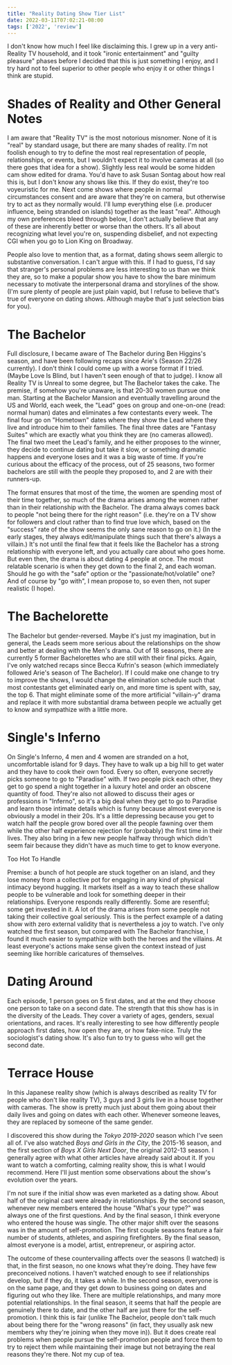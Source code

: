 ```yaml
---
title: "Reality Dating Show Tier List"
date: 2022-03-11T07:02:21-08:00
tags: ['2022', 'review']
---
```


I don't know how much I feel like disclaiming this.
I grew up in a very anti-Reality TV household, and it took "ironic entertainment" and "guilty pleasure" phases before I decided that this is just something I enjoy, and I try hard not to feel superior to other people who enjoy it or other things I think are stupid.

# Shades of Reality and Other General Notes

I am aware that "Reality TV" is the most notorious misnomer.
None of it is "real" by standard usage, but there are many shades of reality.
I'm not foolish enough to try to define the most real representation of people, relationships, or events, but I wouldn't expect it to involve cameras at all (so there goes that idea for a show).
Slightly less real would be some hidden cam show edited for drama.
You'd have to ask Susan Sontag about how real this is, but I don't know any shows like this.
If they do exist, they're too voyeuristic for me.
Next come shows where people in normal circumstances consent and are aware that they're on camera, but otherwise try to act as they normally would.
I'll lump everything else (i.e. producer influence, being stranded on islands) together as the least "real".
Although my own preferences bleed through below, I don't actually believe that any of these are inherently better or worse than the others.
It's all about recognizing what level you're on, suspending disbelief, and not expecting CGI when you go to Lion King on Broadway.

People also love to mention that, as a format, dating shows seem allergic to substantive conversation.
I can't argue with this.
If I had to guess, I'd say that stranger's personal problems are less interesting to us than we think they are, so to make a popular show you have to show the bare minimum necessary to motivate the interpersonal drama and storylines of the show.
(I'm sure plenty of people are just plain vapid, but I refuse to believe that's true of everyone on dating shows. Although maybe that's just selection bias for you).

# The Bachelor

Full disclosure, I became aware of The Bachelor during Ben Higgins's season, and have been following recaps since Arie's (Season 22/26 currently).
I don't think I could come up with a worse format if I tried.
(Maybe Love Is Blind, but I haven't seen enough of that to judge).
I know all Reality TV is Unreal to some degree, but The Bachelor takes the cake.
The premise, if somehow you're unaware, is that 20-30 women pursue one man.
Starting at the Bachelor Mansion and eventually travelling around the US and World, each week, the "Lead" goes on group and one-on-one (read: normal human) dates and eliminates a few contestants every week.
The final four go on "Hometown" dates where they show the Lead where they live and introduce him to their families.
The final three dates are "Fantasy Suites" which are exactly what you think they are (no cameras allowed).
The final two meet the Lead's family, and he either proposes to the winner, they decide to continue dating but take it slow, or something dramatic happens and everyone loses and it was a big waste of time.
If you're curious about the efficacy of the process, out of 25 seasons, two former bachelors are still with the people they proposed to, and 2 are with their runners-up.

The format ensures that most of the time, the women are spending most of their time together, so much of the drama arises among the women rather than in their relationship with the Bachelor.
The drama always comes back to people "not being there for the right reason" (i.e. they're on a TV show for followers and clout rather than to find true love which, based on the "success" rate of the show seems the only sane reason to go on it.)
(In the early stages, they always edit/manipulate things such that there's always a villain.)
It's not until the final few that it feels like the Bachelor has a strong relationship with everyone left, and you actually care about who goes home.
But even then, the drama is about dating 4 people at once.
The most relatable scenario is when they get down to the final 2, and each woman.
Should he go with the "safe" option or the "passionate/hot/volatile" one?
And of course by "go with", I mean propose to, so even then, not super realistic (I hope).

# The Bachelorette

The Bachelor but gender-reversed.
Maybe it's just my imagination, but in general, the Leads seem more serious about the relationships on the show and better at dealing with the Men's drama.
Out of 18 seasons, there are currently 5 former Bachelorettes who are still with their final picks.
Again, I've only watched recaps since Becca Kufrin's season (which immediately followed Arie's season of The Bachelor).
If I could make one change to try to improve the shows, I would change the elimination schedule such that most contestants get eliminated early on, and more time is spent with, say, the top 6.
That might eliminate some of the more artificial "villain-y" drama and replace it with more substantial drama between people we actually get to know and sympathize with a little more.

# Single's Inferno

On Single's Inferno, 4 men and 4 women are stranded on a hot, uncomfortable island for 9 days.
They have to walk up a big hill to get water and they have to cook their own food.
Every so often, everyone secretly picks someone to go to "Paradise" with.
If two people pick each other, they get to go spend a night together in a luxury hotel and order an obscene quantity of food.
They're also not allowed to discuss their ages or professions in "Inferno", so it's a big deal when they get to go to Paradise and learn those intimate details which is funny because almost everyone is obviously a model in their 20s.
It's a little depressing because you get to watch half the people grow bored over all the people fawning over them while the other half experience rejection for (probably) the first time in their lives.
They also bring in a few new people halfway through which didn't seem fair because they didn't have as much time to get to know everyone.

Too Hot To Handle

Premise: a bunch of hot people are stuck together on an island, and they lose money from a collective pot for engaging in any kind of physical intimacy beyond hugging.
It markets itself as a way to teach these shallow people to be vulnerable and look for something deeper in their relationships.
Everyone responds really differently.
Some are resentful; some get invested in it.
A lot of the drama arises from some people not taking their collective goal seriously.
This is the perfect example of a dating show with zero external validity that is nevertheless a joy to watch.
I've only watched the first season, but compared with The Bachelor franchise, I found it much easier to sympathize with both the heroes and the villains.
At least everyone's actions make sense given the context instead of just seeming like horrible caricatures of themselves.

# Dating Around

Each episode, 1 person goes on 5 first dates, and at the end they choose one person to take on a second date.
The strength that this show has is in the diversity of the Leads.
They cover a variety of ages, genders, sexual orientations, and races.
It's really interesting to see how differently people approach first dates, how open they are, or how fake-nice.
Truly the sociologist's dating show.
It's also fun to try to guess who will get the second date.

# Terrace House

In this Japanese reality show (which is always described as reality TV for people who don't like reality TV), 3 guys and 3 girls live in a house together with cameras.
The show is pretty much just about them going about their daily lives and going on dates with each other.
Whenever someone leaves, they are replaced by someone of the same gender.

I discovered this show during the *Tokyo 2019-2020* season which I've seen all of.
I've also watched *Boys and Girls in the City*, the 2015-16 season, and the first section of *Boys X Girls Next Door*, the original 2012-13 season.
I generally agree with what other articles have already said about it.
If you want to watch a comforting, calming reality show, this is what I would recommend.
Here I'll just mention some observations about the show's evolution over the years.

I'm not sure if the initial show was even marketed as a dating show.
About half of the original cast were already in relationships.
By the second season, whenever new members entered the house "What's your type?" was always one of the first questions.
And by the final season, I think everyone who entered the house was single.
The other major shift over the seasons was in the amount of self-promotion.
The first couple seasons feature a fair number of students, athletes, and aspiring firefighters.
By the final season, almost everyone is a model, artist, entrepreneur, or aspiring actor.

The outcome of these countervailing affects over the seasons (I watched) is that, in the first season, no one knows what they're doing.
They have few preconceived notions.
I haven't watched enough to see if relationships develop, but if they do, it takes a while.
In the second season, everyone is on the same page, and they get down to business going on dates and figuring out who they like.
There are multiple relationships, and many more potential relationships.
In the final season, it seems that half the people are genuinely there to date, and the other half are just there for the self-promotion.
I think this is fair (unlike The Bachelor, people don't talk much about being there for the "wrong reasons" (in fact, they usually ask new members why they're joining when they move in)).
But it does create real problems when people pursue the self-promotion people and force them to try to reject them while maintaining their image but not betraying the real reasons they're there.
Not my cup of tea.
